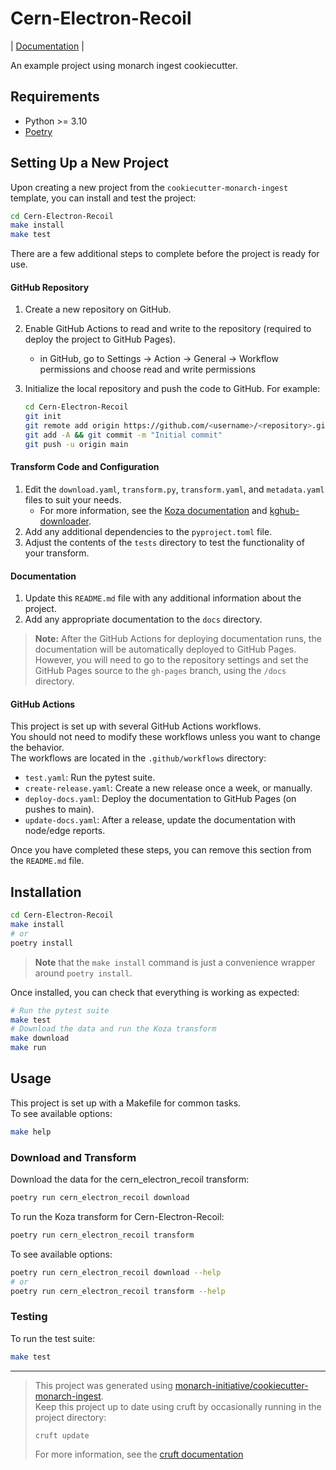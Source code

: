 # Cern-Electron-Recoil

| [Documentation](https://glass-ships.github.io/cern-electron-recoil) |

An example project using monarch ingest cookiecutter.

## Requirements

- Python >= 3.10
- [Poetry](https://python-poetry.org/docs/#installation)

## Setting Up a New Project

Upon creating a new project from the `cookiecutter-monarch-ingest` template, you can install and test the project:

```bash
cd Cern-Electron-Recoil
make install
make test
```

There are a few additional steps to complete before the project is ready for use.

#### GitHub Repository

1. Create a new repository on GitHub.
1. Enable GitHub Actions to read and write to the repository (required to deploy the project to GitHub Pages).
   - in GitHub, go to Settings -> Action -> General -> Workflow permissions and choose read and write permissions
1. Initialize the local repository and push the code to GitHub. For example:

   ```bash
   cd Cern-Electron-Recoil
   git init
   git remote add origin https://github.com/<username>/<repository>.git
   git add -A && git commit -m "Initial commit"
   git push -u origin main
   ```

#### Transform Code and Configuration

1. Edit the `download.yaml`, `transform.py`, `transform.yaml`, and `metadata.yaml` files to suit your needs.
   - For more information, see the [Koza documentation](https://koza.monarchinitiative.org) and [kghub-downloader](https://github.com/monarch-initiative/kghub-downloader).
1. Add any additional dependencies to the `pyproject.toml` file.
1. Adjust the contents of the `tests` directory to test the functionality of your transform.

#### Documentation

1. Update this `README.md` file with any additional information about the project.
1. Add any appropriate documentation to the `docs` directory.

> **Note:** After the GitHub Actions for deploying documentation runs, the documentation will be automatically deployed to GitHub Pages.  
> However, you will need to go to the repository settings and set the GitHub Pages source to the `gh-pages` branch, using the `/docs` directory.

#### GitHub Actions

This project is set up with several GitHub Actions workflows.  
You should not need to modify these workflows unless you want to change the behavior.  
The workflows are located in the `.github/workflows` directory:

- `test.yaml`: Run the pytest suite.
- `create-release.yaml`: Create a new release once a week, or manually.
- `deploy-docs.yaml`: Deploy the documentation to GitHub Pages (on pushes to main).
- `update-docs.yaml`: After a release, update the documentation with node/edge reports.


Once you have completed these steps, you can remove this section from the `README.md` file.

## Installation

```bash
cd Cern-Electron-Recoil
make install
# or
poetry install
```

> **Note** that the `make install` command is just a convenience wrapper around `poetry install`.

Once installed, you can check that everything is working as expected:

```bash
# Run the pytest suite
make test
# Download the data and run the Koza transform
make download
make run
```

## Usage

This project is set up with a Makefile for common tasks.  
To see available options:

```bash
make help
```

### Download and Transform

Download the data for the cern_electron_recoil transform:

```bash
poetry run cern_electron_recoil download
```

To run the Koza transform for Cern-Electron-Recoil:

```bash
poetry run cern_electron_recoil transform
```

To see available options:

```bash
poetry run cern_electron_recoil download --help
# or
poetry run cern_electron_recoil transform --help
```

### Testing

To run the test suite:

```bash
make test
```

---

> This project was generated using [monarch-initiative/cookiecutter-monarch-ingest](https://github.com/monarch-initiative/cookiecutter-monarch-ingest).  
> Keep this project up to date using cruft by occasionally running in the project directory:
>
> ```bash
> cruft update
> ```
>
> For more information, see the [cruft documentation](https://cruft.github.io/cruft/#updating-a-project)
